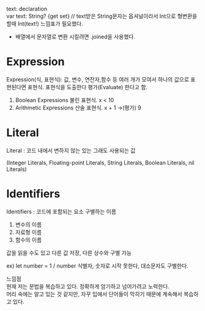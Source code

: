 text: declaration<br> 
var text: String? {get set} // text받은 String문자는 옵셔널이라서 Int으로 형변환을 할때 Int(text!) 느낌표가 필요했다.

- 배열에서 문자열로 변환 시킬려면 .joined을 사용했다.

# Expression

Expression(식, 표현식):  값, 변수, 연잔자,함수 등 여러 개가 모여서 하나의 값으로 표현된다면 표현식.  표현식을 도출한다 평가(Evaluate) 한다고 함.

1. Boolean Expressions 불린 표현식.       x < 10
2. Arithmetic Expressions 산술 표현식.   x + 1 →(평가) 9

# Literal

Literal : 코드 내에서 변하지 않는 있는 그래도 사용되는 값

(Integer Literals, Floating-point Literals,  String Literals,  Boolean Literals, nil Literals)

# Identifiers

Identifiers : 코드에 포함되는 요소 구별하는 이름

1. 변수의 이름<br>
2.  자료형 이름<br>
3. 함수의 이름<br>

값을 읽을 수도 있고 다른 값 저장, 다른 상수와 구별 가능

ex) let number = 1 / number    식별자, 숫자로 시작 못한다, 대소문자도 구별한다.


느낌점<br>
현재 저는 문법을 복습하고 있다. 정확하게 암기하고 넘어가려고 노력한다.<br>
머리 속에는 알고 있는 것 같지만, 자꾸 입에서 단어들이 막히기 때문에 계속해서 복습하고 있다.
